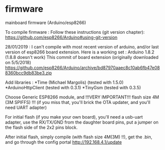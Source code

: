 # firmware
mainboard firmware (Arduino/esp8266)

To compile firmware :
Follow these instructions (git version chapter):
https://github.com/esp8266/Arduino#using-git-version

28/01/2019 : I can't compile with most recent version of arduino, and/or last version of esp8266 board extension.
Here is a working set :
Arduino 1.8.2 (1.8.8 doesn't work)
This commit of board extension (originally downloaded on 5/5/2018)
https://github.com/esp8266/Arduino/archive/bd87970aaec8c10ab6fb47e088360bcc9db83be3.zip

Add libraries : 
*Time (Michael Margolis) (tested with 1.5.0)
*ArduinoHttpClient (tested with 0.3.1)
*TinyGsm (tested with 0.3.5)


Choose Generic ESP8266 module, and !!!VERY IMPORTANT!!! flash size 4M (3M SPIFFS) !!!
(if you miss that, you'll brick the OTA updater, and you'll need UART adapter)

For initial flash (if you make your own board), you'll need a usb-uart adapter, use the RX/TX/GND from the daughter board pins, put a jumper on the flash side of the 2x2 pins block.

After initial flash, simply compile (with flash size 4M(3M) !!), get the .bin, and go through the config portal http://192.168.4.1/update

